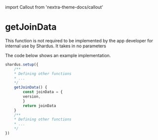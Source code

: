 import Callout from 'nextra-theme-docs/callout'

# getJoinData

This function is not required to be implemented by the app developer for internal use by Shardus. It takes in no parameters

<Callout emoji="💡" type="default">

The code below shows an example implementation.

</Callout>

```javascript
shardus.setup({
    /**
    * Defining other functions
    * ...
    */
    getJoinData() {
        const joinData = {
        version,
        }
        return joinData
    }
    /**
    * Defining other functions
    * ...
    */
})
```